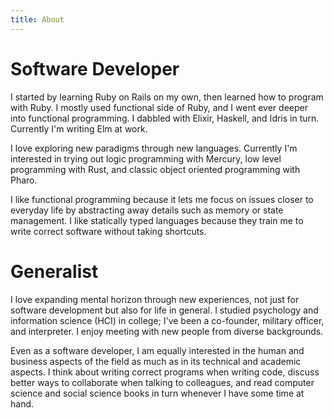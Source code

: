 ```yaml
---
title: About
---
```

# Software Developer

I started by learning Ruby on Rails on my own, then learned how to program with Ruby. I mostly used functional side of Ruby, and I went ever deeper into functional programming. I dabbled with Elixir, Haskell, and Idris in turn. Currently I'm writing Elm at work.

I love exploring new paradigms through new languages. Currently I'm interested in trying out logic programming with Mercury, low level programming with Rust, and classic object oriented programming with Pharo. 

I like functional programming because it lets me focus on issues closer to everyday life by abstracting away details such as memory or state management. I like statically typed languages because they train me to write correct software without taking shortcuts.

# Generalist

I love expanding mental horizon through new experiences, not just for software development but also for life in general. I studied psychology and information science (HCI) in college; I've been a co-founder, military officer, and interpreter. I enjoy meeting with new people from diverse backgrounds.

Even as a software developer, I am equally interested in the human and business aspects of the field as much as in its technical and academic aspects. I think about writing correct programs when writing code, discuss better ways to collaborate when talking to colleagues, and read computer science and social science books in turn whenever I have some time at hand.
